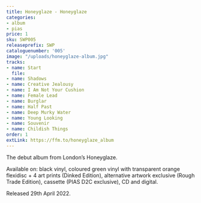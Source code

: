 ```yaml
---
title: Honeyglaze - Honeyglaze
categories:
- album
- pias
price: 1
sku: SWP005
releaseprefix: SWP
cataloguenumber: '005'
image: "/uploads/honeyglaze-album.jpg"
tracks:
- name: Start
  file: 
- name: Shadows
- name: Creative Jealousy
- name: I Am Not Your Cushion
- name: Female Lead
- name: Burglar
- name: Half Past
- name: Deep Murky Water
- name: Young Looking
- name: Souvenir
- name: Childish Things
order: 1
extLink: https://ffm.to/honeyglaze_album
---
```


The debut album from London’s Honeyglaze.

Available on: black vinyl, coloured green vinyl with transparent orange flexidisc + 4 art prints (Dinked Edition), alternative artwork exclusive (Rough Trade Edition), cassette (PIAS D2C exclusive), CD and digital.

Released 29th April 2022.